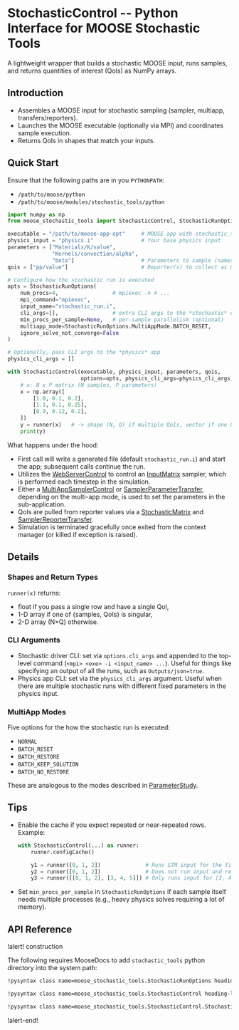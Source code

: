 # StochasticControl -- Python Interface for MOOSE Stochastic Tools

A lightweight wrapper that builds a stochastic MOOSE input, runs samples, and returns quantities of interest (QoIs) as NumPy arrays.

## Introduction

- Assembles a MOOSE input for stochastic sampling (sampler, multiapp, transfers/reporters).
- Launches the MOOSE executable (optionally via MPI) and coordinates sample execution.
- Returns QoIs in shapes that match your inputs.

## Quick Start

Ensure that the following paths are in you `PYTHONPATH`:

- `/path/to/moose/python`
- `/path/to/moose/modules/stochastic_tools/python`

```python
import numpy as np
from moose_stochastic_tools import StochasticControl, StochasticRunOptions

executable = "/path/to/moose-app-opt"     # MOOSE app with stochastic_tools
physics_input = "physics.i"               # Your base physics input
parameters = ["Materials/K/value",
              "Kernels/convection/alpha",
              "beta"]                     # Parameters to sample (names as seen by the app)
qois = ["pp/value"]                       # Reporter(s) to collect as QoIs

# Configure how the stochastic run is executed
opts = StochasticRunOptions(
    num_procs=4,                 # mpiexec -n 4 ...
    mpi_command="mpiexec",
    input_name="stochastic_run.i",
    cli_args=[],                 # extra CLI args to the *stochastic* driver input
    min_procs_per_sample=None,   # per-sample parallelism (optional)
    multiapp_mode=StochasticRunOptions.MultiAppMode.BATCH_RESET,
    ignore_solve_not_converge=False
)

# Optionally, pass CLI args to the *physics* app
physics_cli_args = []

with StochasticControl(executable, physics_input, parameters, qois,
                       options=opts, physics_cli_args=physics_cli_args) as runner:
    # x: N x P matrix (N samples, P parameters)
    x = np.array([
        [1.0, 0.1, 0.2],
        [1.1, 0.1, 0.25],
        [0.9, 0.12, 0.2],
    ])
    y = runner(x)   # -> shape (N, Q) if multiple QoIs, vector if one QoI
    print(y)
```

What happens under the hood:

- First call will write a generated file (default `stochastic_run.i`) and start the app; subsequent calls continue the run.
- Utilizes the [WebServerControl](WebServerControl.md) to control an [InputMatrix](InputMatrixSampler.md) sampler, which is performed each timestep in the simulation.
- Either a [MultiAppSamplerControl](MultiAppSamplerControl.md) or [SamplerParameterTransfer](SamplerParameterTransfer.md), depending on the multi-app mode, is used to set the parameters in the sub-application.
- QoIs are pulled from reporter values via a [StochasticMatrix](StochasticMatrix.md) and [SamplerReporterTransfer](SamplerReporterTransfer.md).
- Simulation is terminated gracefully once exited from the context manager (or killed if exception is raised).

## Details

### Shapes and Return Types

`runner(x)` returns:

- float if you pass a single row and have a single QoI,
- 1-D array if one of {samples, QoIs} is singular,
- 2-D array (N×Q) otherwise.

### CLI Arguments

- Stochastic driver CLI: set via `options.cli_args` and appended to the top-level command (`<mpi> <exe> -i <input_name> ...`). Useful for things like specifying an output of all the runs, such as `Outputs/json=true`.
- Physics app CLI: set via the `physics_cli_args` argument. Useful when there are multiple stochastic runs with different fixed parameters in the physics input.

### MultiApp Modes

Five options for the how the stochastic run is executed:

- `NORMAL`
- `BATCH_RESET`
- `BATCH_RESTORE`
- `BATCH_KEEP_SOLUTION`
- `BATCH_NO_RESTORE`

These are analogous to the modes described in [ParameterStudy](ParameterStudy/index.md).

## Tips

- Enable the cache if you expect repeated or near-repeated rows. Example:

  ```python
  with StochasticControl(...) as runner:
      runner.configCache()

      y1 = runner([0, 1, 2])              # Runs STM input for the first time
      y2 = runner([0, 1, 2])              # Does not run input and returns y1
      y3 = runner([[0, 1, 2], [3, 4, 5]]) # Only runs input for [3, 4, 5]
  ```

- Set `min_procs_per_sample` in `StochasticRunOptions` if each sample itself needs multiple processes (e.g., heavy physics solves requiring a lot of memory).

## API Reference

!alert! construction

The following requires MooseDocs to add `stochastic_tools` python directory into the system path:

```markdown
!pysyntax class name=moose_stochastic_tools.StochasticRunOptions heading-level=3 show-internal=False show-private=False show-protected=False

!pysyntax class name=moose_stochastic_tools.StochasticControl heading-level=3 show-internal=False show-private=False show-protected=False

!pysyntax class name=moose_stochastic_tools.StochasticControl.StochasticRunner heading-level=3 show-internal=False show-private=False show-protected=False
```

!alert-end!
